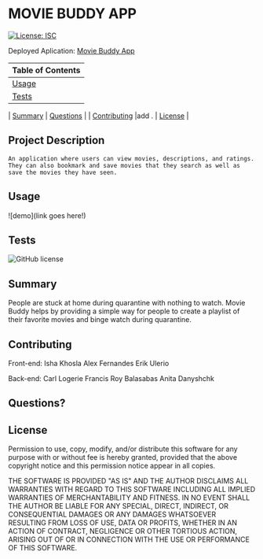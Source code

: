 # MOVIE BUDDY APP

[![License: ISC](https://img.shields.io/badge/License-ISC-blue.svg)](https://opensource.org/licenses/ISC)

Deployed Aplication:
[Movie Buddy App](https://github.com/clogerie/movie-buddy-project)

| Table of Contents |
| ----------------- |
| [Usage](#Usage)   |
| [Tests](#Tests)   |

| [Summary](#Summary)
| [Questions](#Questions) |
| [Contributing](#Contributing) |add .
| [License](#License) |

## Project Description

    An application where users can view movies, descriptions, and ratings. They can also bookmark and save movies that they search as well as save the movies they have seen.

## Usage

![demo](link goes here!)

## Tests

![GitHub license](https://img.shields.io/badge/tests-100%25-success)

## Summary

People are stuck at home during quarantine with nothing to watch. Movie Buddy helps by providing a simple way for people to create a playlist of their favorite movies and binge watch during quarantine.

## Contributing

Front-end:
Isha Khosla
Alex Fernandes
Erik Ulerio

Back-end:
Carl Logerie
Francis Roy Balasabas
Anita Danyshchk

## Questions?

## License

Permission to use, copy, modify, and/or distribute this software for any purpose with or without fee is hereby granted, provided that the above copyright notice and this permission notice appear in all copies.

THE SOFTWARE IS PROVIDED "AS IS" AND THE AUTHOR DISCLAIMS ALL WARRANTIES WITH REGARD TO THIS SOFTWARE INCLUDING ALL IMPLIED WARRANTIES OF MERCHANTABILITY AND FITNESS. IN NO EVENT SHALL THE AUTHOR BE LIABLE FOR ANY SPECIAL, DIRECT, INDIRECT, OR CONSEQUENTIAL DAMAGES OR ANY DAMAGES WHATSOEVER RESULTING FROM LOSS OF USE, DATA OR PROFITS, WHETHER IN AN ACTION OF CONTRACT, NEGLIGENCE OR OTHER TORTIOUS ACTION, ARISING OUT OF OR IN CONNECTION WITH THE USE OR PERFORMANCE OF THIS SOFTWARE.
